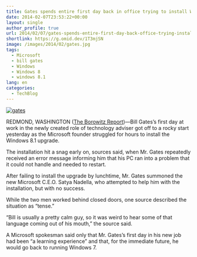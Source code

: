```yaml
---
title: Gates spends entire first day back in office trying to install Windows 8.1
date: 2014-02-07T23:53:22+00:00
layout: single
author_profile: true
url: 2014/02/07/gates-spends-entire-first-day-back-office-trying-install-windows-8-1/
shortlink: https://g.omid.dev/1T3mjSN
image: /images/2014/02/gates.jpg
tags:
  - Microsoft
  - bill gates
  - Windows
  - Windows 8
  - windows 8.1
lang: en
categories: 
  - TechBlog
---
```

[![gates](/images/2014/02/gates.jpg)](/images/2014/02/gates.jpg)

REDMOND, WASHINGTON ([The Borowitz Report](http://www.newyorker.com/online/blogs/borowitzreport/))—Bill Gates’s first day at work in the newly created role of technology adviser got off to a rocky start yesterday as the Microsoft founder struggled for hours to install the Windows 8.1 upgrade.

The installation hit a snag early on, sources said, when Mr. Gates repeatedly received an error message informing him that his PC ran into a problem that it could not handle and needed to restart.

After failing to install the upgrade by lunchtime, Mr. Gates summoned the new Microsoft C.E.O. Satya Nadella, who attempted to help him with the installation, but with no success.

While the two men worked behind closed doors, one source described the situation as “tense.”

“Bill is usually a pretty calm guy, so it was weird to hear some of that language coming out of his mouth,” the source said.

A Microsoft spokesman said only that Mr. Gates’s first day in his new job had been “a learning experience” and that, for the immediate future, he would go back to running Windows 7.